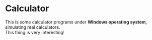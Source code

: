 # Calculator
This is some calculator programs under **Windows operating system**, simulating real calculators.\
This thing is very interesting!
